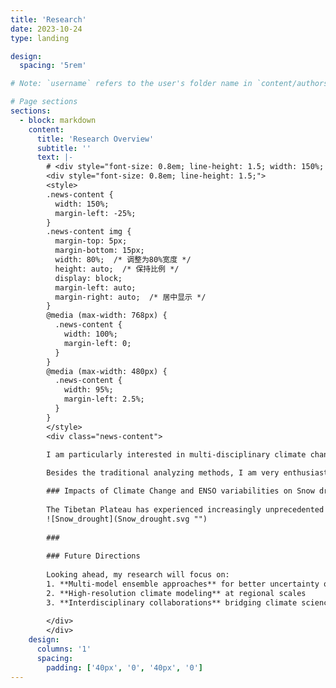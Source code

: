 ```yaml
---
title: 'Research'
date: 2023-10-24
type: landing

design:
  spacing: '5rem'

# Note: `username` refers to the user's folder name in `content/authors/`

# Page sections
sections:
  - block: markdown
    content:
      title: 'Research Overview'
      subtitle: ''
      text: |-
        # <div style="font-size: 0.8em; line-height: 1.5; width: 150%; margin-left: -25%;">
        <div style="font-size: 0.8em; line-height: 1.5;">
        <style>
        .news-content {
          width: 150%;
          margin-left: -25%;
        }
        .news-content img {
          margin-top: 5px;
          margin-bottom: 15px;
          width: 80%;  /* 调整为80%宽度 */
          height: auto;  /* 保持比例 */
          display: block;
          margin-left: auto;
          margin-right: auto;  /* 居中显示 */
        }
        @media (max-width: 768px) {
          .news-content {
            width: 100%;
            margin-left: 0;
          }
        }
        @media (max-width: 480px) {
          .news-content {
            width: 95%;
            margin-left: 2.5%;
          }
        }
        </style>
        <div class="news-content">

        I am particularly interested in multi-disciplinary climate change fields. My research topics aim to understand the role of water and the associated hydrological processes in regulating global environmental changes in the present and future. While much of my research focuses on the physical mechanisms in climate extremes, e.g., extreme precipitation, heatwaves, floods, and wildfires, I am also interested in how these extremes affect the ecology, human, and socioeconomic systems.  
        
        Besides the traditional analyzing methods, I am very enthusiastic about using the knowledge of artificial intelligence approaches to comprehend the causes and consequences of these hydrological extremes. My research topics are summarized as followed.

        ### Impacts of Climate Change and ENSO variabilities on Snow droughts in Asian Water Tower
        
        The Tibetan Plateau has experienced increasingly unprecedented snow droughts under climate warming, raising concerns about regional ecosystem sustainability and water resource security. While warming and drying are primary drivers, the specific roles of anthropogenic warming and climate variability in affecting these drivers and, consequently, the occurrence of snow drought remain unknown. In this study, we incorporated multi-source snowpack data and leveraged climate simulations to provide a detailed analysis of snow drought occurrence and trends across the TP. Our results provide critical insights into the driving mechanisms of snow droughts in this climate-sensitive region, aiming to support decision-makers in advancing climate resilience and sustainable water management. (Under review)
        ![Snow_drought](Snow_drought.svg "")
        
        ### 
        
        ### Future Directions
        
        Looking ahead, my research will focus on:
        1. **Multi-model ensemble approaches** for better uncertainty quantification
        2. **High-resolution climate modeling** at regional scales  
        3. **Interdisciplinary collaborations** bridging climate science and policy
        
        </div>
        </div>
    design:
      columns: '1'
      spacing:
        padding: ['40px', '0', '40px', '0']
---
```

